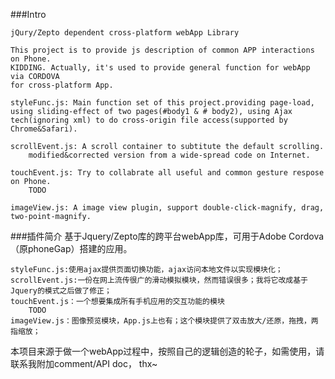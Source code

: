 ###Intro

	jQury/Zepto dependent cross-platform webApp Library

	This project is to provide js description of common APP interactions on Phone.
	KIDDING. Actually, it's used to provide general function for webApp via CORDOVA
	for cross-platform App.

	styleFunc.js: Main function set of this project.providing page-load, using sliding-effect of two pages(#body1 & # body2), using Ajax tech(ignoring xml) to do cross-origin file access(supported by Chrome&Safari).

	scrollEvent.js: A scroll container to subtitute the default scrolling.
		modified&corrected version from a wide-spread code on Internet.
 
	touchEvent.js: Try to collabrate all useful and common gesture respose on Phone.
		TODO

	imageView.js: A image view plugin, support double-click-magnify, drag, two-point-magnify.

###插件简介
	基于Jquery/Zepto库的跨平台webApp库，可用于Adobe Cordova（原phoneGap）搭建的应用。

	styleFunc.js:使用ajax提供页面切换功能，ajax访问本地文件以实现模块化；
	scrollEvent.js:一份在网上流传很广的滑动模拟模块，然而错误很多；我将它改成基于Jquery的模式之后做了修正；
	touchEvent.js：一个想要集成所有手机应用的交互功能的模块
		TODO
	imageView.js：图像预览模块，App.js上也有；这个模块提供了双击放大/还原，拖拽，两指缩放；


本项目来源于做一个webApp过程中，按照自己的逻辑创造的轮子，如需使用，请联系我附加comment/API doc， thx~

